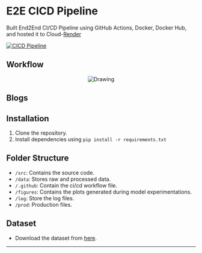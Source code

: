 E2E CICD Pipeline
==============================

Built End2End CI/CD Pipeline using GitHub Actions, Docker, Docker Hub, and hosted it to Cloud-[Render](https://render.com/)

[![CICD Pipeline](https://github.com/ronylpatil/cicd/actions/workflows/cicd.yaml/badge.svg)](https://github.com/ronylpatil/cicd/actions/workflows/cicd.yaml)

## Workflow
<p align = "center">
  <img class="center" src = "https://github.com/ronylpatil/cicd/blob/main/workflow/flow.png" alt = "Drawing">
</p>

## Blogs

## Installation

1. Clone the repository.
2. Install dependencies using `pip install -r requirements.txt`

## Folder Structure

- `/src`: Contains the source code.
- `/data`: Stores raw and processed data.
- `/.github`: Contain the ci/cd workflow file.
- `/figures`: Contains the plots generated during model experimentations.
- `/log`: Store the log files.
- `/prod`: Production files. 

## Dataset

- Download the dataset from [here](https://www.kaggle.com/datasets/yasserh/wine-quality-dataset).

___
